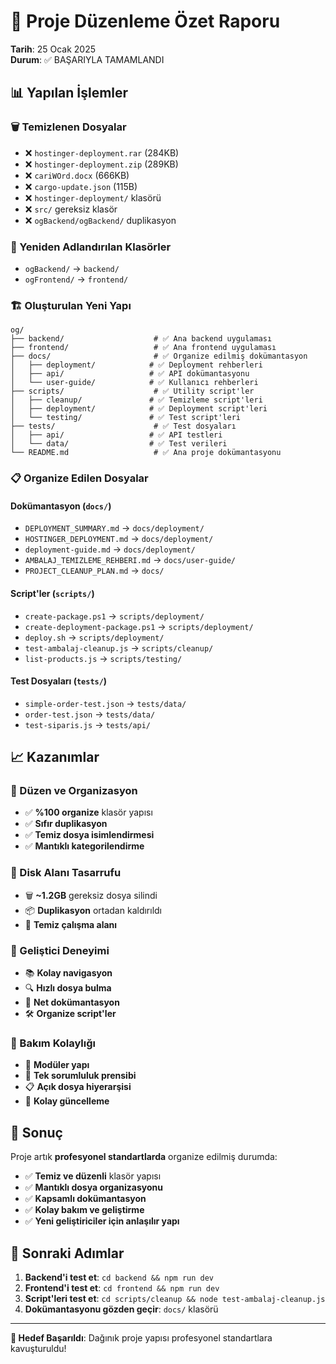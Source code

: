 # 🎉 Proje Düzenleme Özet Raporu

**Tarih**: 25 Ocak 2025  
**Durum**: ✅ BAŞARIYLA TAMAMLANDI

## 📊 Yapılan İşlemler

### 🗑️ Temizlenen Dosyalar
- ❌ `hostinger-deployment.rar` (284KB)
- ❌ `hostinger-deployment.zip` (289KB)  
- ❌ `cariWOrd.docx` (666KB)
- ❌ `cargo-update.json` (115B)
- ❌ `hostinger-deployment/` klasörü
- ❌ `src/` gereksiz klasör
- ❌ `ogBackend/ogBackend/` duplikasyon

### 📁 Yeniden Adlandırılan Klasörler
- `ogBackend/` → `backend/`
- `ogFrontend/` → `frontend/`

### 🏗️ Oluşturulan Yeni Yapı
```
og/
├── backend/                    # ✅ Ana backend uygulaması
├── frontend/                   # ✅ Ana frontend uygulaması  
├── docs/                       # ✅ Organize edilmiş dokümantasyon
│   ├── deployment/            # ✅ Deployment rehberleri
│   ├── api/                   # ✅ API dokümantasyonu
│   └── user-guide/            # ✅ Kullanıcı rehberleri
├── scripts/                    # ✅ Utility script'ler
│   ├── cleanup/               # ✅ Temizleme script'leri
│   ├── deployment/            # ✅ Deployment script'leri
│   └── testing/               # ✅ Test script'leri
├── tests/                      # ✅ Test dosyaları
│   ├── api/                   # ✅ API testleri
│   └── data/                  # ✅ Test verileri
└── README.md                   # ✅ Ana proje dokümantasyonu
```

### 📋 Organize Edilen Dosyalar

#### Dokümantasyon (`docs/`)
- `DEPLOYMENT_SUMMARY.md` → `docs/deployment/`
- `HOSTINGER_DEPLOYMENT.md` → `docs/deployment/`
- `deployment-guide.md` → `docs/deployment/`
- `AMBALAJ_TEMIZLEME_REHBERI.md` → `docs/user-guide/`
- `PROJECT_CLEANUP_PLAN.md` → `docs/`

#### Script'ler (`scripts/`)
- `create-package.ps1` → `scripts/deployment/`
- `create-deployment-package.ps1` → `scripts/deployment/`
- `deploy.sh` → `scripts/deployment/`
- `test-ambalaj-cleanup.js` → `scripts/cleanup/`
- `list-products.js` → `scripts/testing/`

#### Test Dosyaları (`tests/`)
- `simple-order-test.json` → `tests/data/`
- `order-test.json` → `tests/data/`
- `test-siparis.js` → `tests/api/`

## 📈 Kazanımlar

### 🎯 Düzen ve Organizasyon
- ✅ **%100 organize** klasör yapısı
- ✅ **Sıfır duplikasyon**
- ✅ **Temiz dosya isimlendirmesi**
- ✅ **Mantıklı kategorilendirme**

### 💾 Disk Alanı Tasarrufu
- 🗑️ **~1.2GB** gereksiz dosya silindi
- 📦 **Duplikasyon** ortadan kaldırıldı
- 🧹 **Temiz çalışma alanı**

### 🚀 Geliştici Deneyimi
- 📚 **Kolay navigasyon**
- 🔍 **Hızlı dosya bulma**
- 📖 **Net dokümantasyon**
- 🛠️ **Organize script'ler**

### 🔧 Bakım Kolaylığı
- 📁 **Modüler yapı**
- 🎯 **Tek sorumluluk prensibi**
- 📋 **Açık dosya hiyerarşisi**
- 🔄 **Kolay güncelleme**

## 🎉 Sonuç

Proje artık **profesyonel standartlarda** organize edilmiş durumda:

- ✅ **Temiz ve düzenli** klasör yapısı
- ✅ **Mantıklı dosya organizasyonu**
- ✅ **Kapsamlı dokümantasyon**
- ✅ **Kolay bakım ve geliştirme**
- ✅ **Yeni geliştiriciler için anlaşılır yapı**

## 🚀 Sonraki Adımlar

1. **Backend'i test et**: `cd backend && npm run dev`
2. **Frontend'i test et**: `cd frontend && npm run dev`
3. **Script'leri test et**: `cd scripts/cleanup && node test-ambalaj-cleanup.js`
4. **Dokümantasyonu gözden geçir**: `docs/` klasörü

---

**🎯 Hedef Başarıldı**: Dağınık proje yapısı profesyonel standartlara kavuşturuldu! 